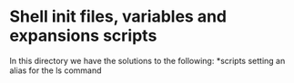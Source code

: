 # Shell init files, variables and expansions scripts

In this directory we have the solutions to the following:
 *scripts setting an alias for the ls command